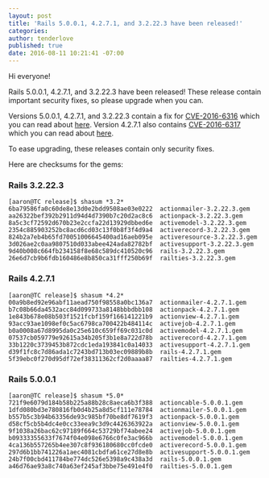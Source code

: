 ```yaml
---
layout: post
title: 'Rails 5.0.0.1, 4.2.7.1, and 3.2.22.3 have been released!'
categories:
author: tenderlove
published: true
date: 2016-08-11 10:21:41 -07:00
---
```

Hi everyone!

Rails 5.0.0.1, 4.2.7.1, and 3.2.22.3 have been released!
These release contain important security fixes, so please upgrade when you can.

Versions 5.0.0.1, 4.2.7.1, and 3.2.22.3 contain a fix for [CVE-2016-6316](https://groups.google.com/forum/#!topic/ruby-security-ann/8B2iV2tPRSE) which you can read about [here](https://groups.google.com/forum/#!topic/ruby-security-ann/8B2iV2tPRSE).
Version 4.2.7.1 also contains [CVE-2016-6317](https://groups.google.com/forum/#!topic/ruby-security-ann/WccgKSKiPZA) which you can read about [here](https://groups.google.com/forum/#!topic/ruby-security-ann/WccgKSKiPZA).

To ease upgrading, these releases contain only security fixes.

Here are checksums for the gems:

### Rails 3.2.22.3

```
[aaron@TC release]$ shasum *3.2*
6ba79586fa0c60de8e13d0e2bdd9508ae03e0222  actionmailer-3.2.22.3.gem
aa26322bef392b2911d94d4d7390b7c20d2ac8c6  actionpack-3.2.22.3.gem
8a5c3cf72592d670b23e2ccfa22d13929dbbed6e  activemodel-3.2.22.3.gem
2354c885903252bc8acd6cd03c13f0b8f3f4d9a4  activerecord-3.2.22.3.gem
824b2a7eb4b65fd70051006645400ad16aeb095e  activeresource-3.2.22.3.gem
3d026ae2c0aa9807510d033abee424ada82782bf  activesupport-3.2.22.3.gem
9d40b008c664fb234158f8e68c589dc410520c96  rails-3.2.22.3.gem
26e6d7cb9b6fdb160486e8b850ca31fff250b69f  railties-3.2.22.3.gem
```

### Rails 4.2.7.1

```
[aaron@TC release]$ shasum *4.2*
00a9b8ed92e96abf11aead750f98558a0bc136a7  actionmailer-4.2.7.1.gem
b7c08b66da4532acc84d099733a8148bbbdbb108  actionpack-4.2.7.1.gem
1e843b678e08b503f1521fcbf159f166141221b9  actionview-4.2.7.1.gem
93acc93ae1098ef0c5ac6798ca700422b484114c  activejob-4.2.7.1.gem
b0a0008a67d8995da0c25e610c659ff69c031c0d  activemodel-4.2.7.1.gem
07537cb059779e92615a34b205f3b1e8a722d78b  activerecord-4.2.7.1.gem
33b1220c3739453b872cdc1eda193841c0a14033  activesupport-4.2.7.1.gem
d39f1fc8c7d86ada1c7243bd713b03ec09889b8b  rails-4.2.7.1.gem
5f39ebc0f270d95df72ef38311362cf2d0aaaa87  railties-4.2.7.1.gem
```

### Rails 5.0.0.1

```
[aaron@TC release]$ shasum *5.0*
721f9e6079d184b58b225a88b28c8aeca6b3f388  actioncable-5.0.0.1.gem
1dfd080bd3e780816fb0d4b25a8d5cf111e78784  actionmailer-5.0.0.1.gem
b557b5c3b94b63356de93c985bf70be8df7619f3  actionpack-5.0.0.1.gem
d58cf5cb5b4dc4e0cc33eea9c3d9c4426363922a  actionview-5.0.0.1.gem
9f1038a26bac62c97189f664c53729bf74abee24  activejob-5.0.0.1.gem
b09333355633f7674f04e098e6766c0fe3ac966b  activemodel-5.0.0.1.gem
4ca136b557265b4ee307c8f936180680cc0fcde0  activerecord-5.0.0.1.gem
297d6b1bb741226a1aec4081cbdfa61ce27d8e8b  activesupport-5.0.0.1.gem
24b7f00cbd411784be774dc526e5398a9c438a3d  rails-5.0.0.1.gem
a46d76ae93a8c740a63ef245af3bbe75e491e4f0  railties-5.0.0.1.gem
```
